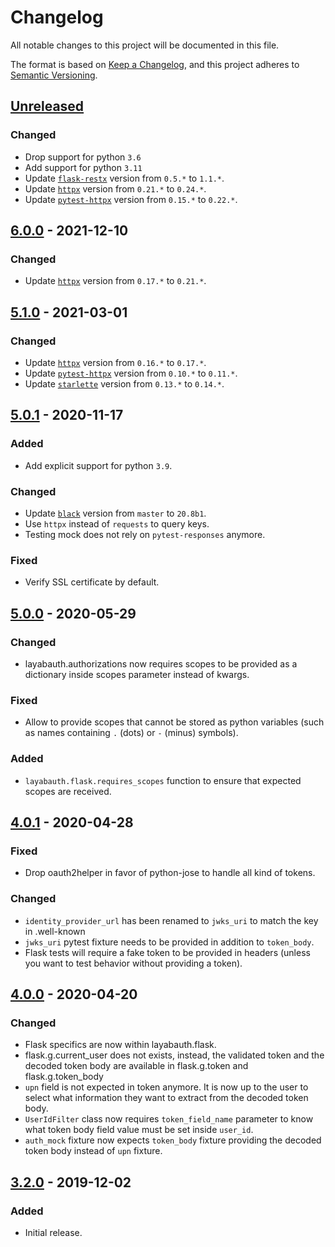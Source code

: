 # Changelog
All notable changes to this project will be documented in this file.

The format is based on [Keep a Changelog](https://keepachangelog.com/en/1.0.0/),
and this project adheres to [Semantic Versioning](https://semver.org/spec/v2.0.0.html).

## [Unreleased]
### Changed
- Drop support for python `3.6`
- Add support for python `3.11`
- Update [`flask-restx`](https://github.com/python-restx/flask-restx/blob/master/CHANGELOG.rst) version from `0.5.*` to `1.1.*`.
- Update [`httpx`](https://github.com/encode/httpx/blob/master/CHANGELOG.md) version from `0.21.*` to `0.24.*`.
- Update [`pytest-httpx`](https://github.com/Colin-b/pytest_httpx/blob/master/CHANGELOG.md) version from `0.15.*` to `0.22.*`.

## [6.0.0] - 2021-12-10
### Changed
- Update [`httpx`](https://github.com/encode/httpx/blob/master/CHANGELOG.md) version from `0.17.*` to `0.21.*`.

## [5.1.0] - 2021-03-01
### Changed
- Update [`httpx`](https://github.com/encode/httpx/blob/master/CHANGELOG.md) version from `0.16.*` to `0.17.*`.
- Update [`pytest-httpx`](https://github.com/Colin-b/pytest_httpx/blob/master/CHANGELOG.md) version from `0.10.*` to `0.11.*`.
- Update [`starlette`](https://www.starlette.io/release-notes/) version from `0.13.*` to `0.14.*`.

## [5.0.1] - 2020-11-17
### Added
- Add explicit support for python `3.9`.

### Changed
- Update [`black`](https://github.com/psf/black/blob/master/CHANGES.md) version from `master` to `20.8b1`.
- Use `httpx` instead of `requests` to query keys.
- Testing mock does not rely on `pytest-responses` anymore.

### Fixed
- Verify SSL certificate by default.

## [5.0.0] - 2020-05-29
### Changed
- layabauth.authorizations now requires scopes to be provided as a dictionary inside scopes parameter instead of kwargs.

### Fixed
- Allow to provide scopes that cannot be stored as python variables (such as names containing `.` (dots) or `-` (minus) symbols).

### Added
- `layabauth.flask.requires_scopes` function to ensure that expected scopes are received.

## [4.0.1] - 2020-04-28
### Fixed
- Drop oauth2helper in favor of python-jose to handle all kind of tokens.

### Changed
- `identity_provider_url` has been renamed to `jwks_uri` to match the key in .well-known
- `jwks_uri` pytest fixture needs to be provided in addition to `token_body`.
- Flask tests will require a fake token to be provided in headers (unless you want to test behavior without providing a token).

## [4.0.0] - 2020-04-20
### Changed
- Flask specifics are now within layabauth.flask.
- flask.g.current_user does not exists, instead, the validated token and the decoded token body are available in flask.g.token and flask.g.token_body
- `upn` field is not expected in token anymore. It is now up to the user to select what information they want to extract from the decoded token body.
- `UserIdFilter` class now requires `token_field_name` parameter to know what token body field value must be set inside `user_id`.
- `auth_mock` fixture now expects `token_body` fixture providing the decoded token body instead of `upn` fixture.

## [3.2.0] - 2019-12-02
### Added
- Initial release.

[Unreleased]: https://github.com/Colin-b/layabauth/compare/v6.0.0...HEAD
[6.0.0]: https://github.com/Colin-b/layabauth/compare/v5.1.0...v6.0.0
[5.1.0]: https://github.com/Colin-b/layabauth/compare/v5.0.1...v5.1.0
[5.0.1]: https://github.com/Colin-b/layabauth/compare/v5.0.0...v5.0.1
[5.0.0]: https://github.com/Colin-b/layabauth/compare/v4.0.1...v5.0.0
[4.0.1]: https://github.com/Colin-b/layabauth/compare/v4.0.0...v4.0.1
[4.0.0]: https://github.com/Colin-b/layabauth/compare/v3.2.0...v4.0.0
[3.2.0]: https://github.com/Colin-b/layabauth/releases/tag/v3.2.0
